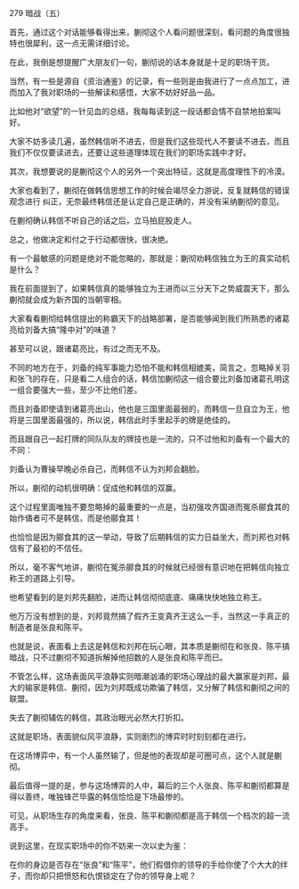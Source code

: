 279 暗战（五）



首先，通过这个对话能够看得出来，蒯彻这个人看问题很深刻，看问题的角度很独特也很犀利，这一点无需详细讨论。

在此，我倒是想提醒广大朋友们一句，蒯彻说的话本身就是十足的职场干货。

当然，有一些是源自《资治通鉴》的记录，有一些则是由我进行了一点点加工，进而加入了我对职场的一些解读和感悟，大家不妨好好品一品。



比如他对“欲望”的一针见血的总结，我每每读到这一段话都会情不自禁地拍案叫好。

大家不妨多读几遍，虽然韩信听不进去，但是我们这些现代人不要读不进去，而且我们不仅仅要读进去，还要让这些道理体现在我们的职场实践中才好。



其次，我想要说的是蒯彻这个人的另外一个突出特征，这就是高度理性下的冷漠。

大家也看到了，蒯彻在做韩信思想工作的时候会竭尽全力游说，反复就韩信的错误观念进行
纠正，无奈最终韩信还是认定自己是正确的，并没有采纳蒯彻的意见。

在蒯彻确认韩信不听自己的话之后，立马拍屁股走人。

总之，他做决定和付之于行动都很快，很决绝。

有一个最敏感的问题是绝对不能忽略的，那就是：蒯彻劝韩信独立为王的真实动机是什么？



我在前面提到了，如果韩信真的能够独立为王进而以三分天下之势威震天下，那么蒯彻就会成为新齐国的当朝宰相。

大家看看蒯彻给韩信提出的称霸天下的战略部署，是否能够闻到我们所熟悉的诸葛亮给刘备大搞“隆中对”的味道？

甚至可以说，跟诸葛亮比，有过之而无不及。

不同的地方在于，刘备的纯军事能力恐怕不能和韩信相媲美，简言之，忽略掉关羽和张飞的存在，只是看二人组合的话，韩信加蒯彻这一组合要比刘备加诸葛孔明这一组合要强大一些，至少不比他们差。

而且刘备即使请到诸葛亮出山，他也是三国里面最弱的，而韩信一旦自立为王，他将是三国里面最强的，所以说，韩信此时手里起手的牌是绝佳的。

而且跟自己一起打牌的同队队友的牌技也是一流的，只不过他和刘备有一个最大的不同：

刘备认为曹操早晚必杀自己，而韩信不认为刘邦会翻脸。

所以，蒯彻的动机很明确：促成他和韩信的双赢。



这个过程里面唯独不要忽略掉的最重要的一点是，当初强攻齐国进而冤杀郦食其的始作俑者可不是韩信，而是他郦食其！

也恰恰是因为郦食其的这一举动，导致了后期韩信的实力日益坐大，而刘邦也对韩信有了最初的不信任。

所以，毫不客气地讲，蒯彻在冤杀郦食其的时候就已经很有意识地在把韩信向独立称王的道路上引导。

他希望看到的是刘邦先翻脸，进而让韩信彻彻底底、痛痛快快地独立称王。

他万万没有想到的是，刘邦竟然搞了假齐王变真齐王这么一手，当然这一手真正的制造者是张良和陈平。

也就是说，表面看上去这是韩信和刘邦在玩心眼，其本质是蒯彻在和张良、陈平搞暗战，只不过蒯彻不知道拆解掉他招数的人是张良和陈平而已。



不管怎么样，这场表面风平浪静实则暗潮汹涌的职场心理战的最大赢家是刘邦，最大的输家是韩信、蒯彻，因为刘邦既成功欺骗了韩信，又分解了韩信和蒯彻之间的联盟。

失去了蒯彻辅佐的韩信，其政治眼光必然大打折扣。

这就是职场，表面貌似风平浪静，实则剧烈的博弈时时刻刻都在进行。

在这场博弈中，有一个人虽然输了，但是他的表现却是可圈可点，这个人就是蒯彻。



最后值得一提的是，参与这场博弈的人中，幕后的三个人张良、陈平和蒯彻都算是得以善终，唯独锋芒毕露的韩信恰恰是下场最惨的。

可见，从职场生存的角度来看，张良、陈平和蒯彻都是高于韩信一个档次的超一流高手。



说到这里，在现实职场中的你不妨来一次以史为鉴：

在你的身边是否存在“张良”和“陈平”，他们假借你的领导的手给你使了个大大的绊子，而你却只把愤怒和仇恨锁定在了你的领导身上呢？

